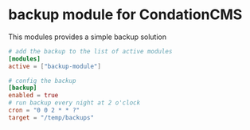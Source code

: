 # backup module for CondationCMS

This modules provides a simple backup solution

```toml
# add the backup to the list of active modules
[modules]
active = ["backup-module"]

# config the backup
[backup]
enabled = true
# run backup every night at 2 o'clock
cron = "0 0 2 * * ?"
target = "/temp/backups"
```